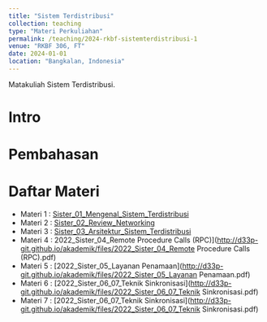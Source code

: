 ```yaml
---
title: "Sistem Terdistribusi"
collection: teaching
type: "Materi Perkuliahan"
permalink: /teaching/2024-rkbf-sistemterdistribusi-1
venue: "RKBF 306, FT"
date: 2024-01-01
location: "Bangkalan, Indonesia"
---
```


Matakuliah Sistem Terdistribusi.

Intro
======

Pembahasan
======

Daftar Materi
======
* Materi 1 : [Sister_01_Mengenal_Sistem_Terdistribusi](http://d33p-git.github.io/akademik/files/2022_Sister_01_Mengenal_Sistem_Terdistribusi.pdf) 
* Materi 2 : [Sister_02_Review_Networking](http://d33p-git.github.io/akademik/files/2022_Sister_02_Review_Networking.pdf)
* Materi 3 : [Sister_03_Arsitektur_Sistem_Terdistribusi](http://d33p-git.github.io/akademik/files/2022_Sister_03_Arsitektur_Sistem_Terdistribusi.pdf)
* Materi 4 : 2022_Sister_04_Remote Procedure Calls (RPC)](http://d33p-git.github.io/akademik/files/2022_Sister_04_Remote Procedure Calls (RPC).pdf)
* Materi 5 : [2022_Sister_05_Layanan Penamaan](http://d33p-git.github.io/akademik/files/2022_Sister_05_Layanan Penamaan.pdf)
* Materi 6 : [2022_Sister_06_07_Teknik Sinkronisasi](http://d33p-git.github.io/akademik/files/2022_Sister_06_07_Teknik Sinkronisasi.pdf)
* Materi 7 : [2022_Sister_06_07_Teknik Sinkronisasi](http://d33p-git.github.io/akademik/files/2022_Sister_06_07_Teknik Sinkronisasi.pdf)